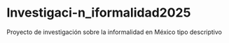 # Investigaci-n_iformalidad2025
Proyecto de investigación sobre la informalidad en México tipo descriptivo
